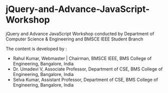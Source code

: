 # jQuery-and-Advance-JavaScript-Workshop
jQuery and Advance JavaScript Workshop conducted by Department of Computer Science &amp; Engineering and BMSCE IEEE Student Branch

The content is developed by :
* Rahul Kumar, Webmaster | Chairman, BMSCE IEEE, BMS College of Engineering, Bangalore, India
* Dr. Umadevi V, Associate Professor, Department of CSE, BMS College of Engineering, Bangalore, India
* Selva Kumar, Assistant Professor, Department of CSE, BMS College of Engineering, Bangalore, India
